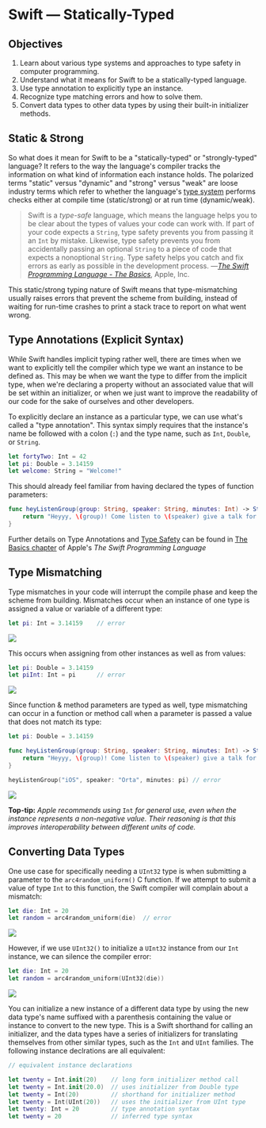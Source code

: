 # Swift — Statically-Typed

## Objectives

1. Learn about various type systems and approaches to type safety in computer programming.
2. Understand what it means for Swift to be a statically-typed language.
3. Use type annotation to explicitly type an instance.
4. Recognize type matching errors and how to solve them.
5. Convert data types to other data types by using their built-in initializer methods.

## Static & Strong

So what does it mean for Swift to be a "statically-typed" or "strongly-typed" language? It refers to the way the language's compiler tracks the information on what kind of information each instance holds. The polarized terms "static" versus "dynamic" and "strong" versus "weak" are loose industry terms which refer to whether the language's [type system](https://en.wikipedia.org/wiki/Type_system) performs checks either at compile time (static/strong) or at run time (dynamic/weak).

>Swift is a *type-safe* language, which means the language helps you to be clear about the types of values your code can work with. If part of your code expects a `String`, type safety prevents you from passing it an `Int` by mistake. Likewise, type safety prevents you from accidentally passing an optional `String` to a piece of code that expects a nonoptional `String`. Type safety helps you catch and fix errors as early as possible in the development process.
>—[*The Swift Programming Language - The Basics*](https://developer.apple.com/library/prerelease/ios/documentation/Swift/Conceptual/Swift_Programming_Language/TheBasics.html#//apple_ref/doc/uid/TP40014097-CH5-ID309), Apple, Inc.

This static/strong typing nature of Swift means that type-mismatching usually raises errors that prevent the scheme from building, instead of waiting for run-time crashes to print a stack trace to report on what went wrong.

## Type Annotations (Explicit Syntax)

While Swift handles implicit typing rather well, there are times when we want to explicitly tell the compiler which type we want an instance to be defined as. This may be when we want the type to differ from the implicit type, when we're declaring a property without an associated value that will be set within an initializer, or when we just want to improve the readability of our code for the sake of ourselves and other developers.

To explicitly declare an instance as a particular type, we can use what's called a "type annotation". This syntax simply requires that the instance's name be followed with a colon (`:`) and the type name, such as `Int`, `Double`, or `String`.

```swift
let fortyTwo: Int = 42
let pi: Double = 3.14159
let welcome: String = "Welcome!"
```
This should already feel familiar from having declared the types of function parameters:

```swift
func heyListenGroup(group: String, speaker: String, minutes: Int) -> String {
    return "Heyyy, \(group)! Come listen to \(speaker) give a talk for \(minutes) minutes."
}
```

Further details on Type Annotations and [Type Safety](https://en.wikipedia.org/wiki/Type_safety) can be found in [The Basics chapter](https://developer.apple.com/library/prerelease/ios/documentation/Swift/Conceptual/Swift_Programming_Language/TheBasics.html#//apple_ref/doc/uid/TP40014097-CH5-ID309
) of Apple's *The Swift Programming Language*

## Type Mismatching

Type mismatches in your code will interrupt the compile phase and keep the scheme from building. Mismatches occur when an instance of one type is assigned a value or variable of a different type:

```swift
let pi: Int = 3.14159    // error
```
![](https://curriculum-content.s3.amazonaws.com/swift/swift-statically-typed/type_mismatch_pi_Int.png)

This occurs when assigning from other instances as well as from values:

```swift
let pi: Double = 3.14159
let piInt: Int = pi      // error
```
![](https://curriculum-content.s3.amazonaws.com/swift/swift-statically-typed/type_mismatch_piInt_pi.png)

Since function & method parameters are typed as well, type mismatching can occur in a function or method call when a parameter is passed a value that does not match its type:

```swift
let pi: Double = 3.14159

func heyListenGroup(group: String, speaker: String, minutes: Int) -> String {
    return "Heyyy, \(group)! Come listen to \(speaker) give a talk for \(minutes) minutes."
}

heyListenGroup("iOS", speaker: "Orta", minutes: pi) // error
```
![](https://curriculum-content.s3.amazonaws.com/swift/swift-statically-typed/type_mismatch_function_parameter.png)

**Top-tip:** *Apple recommends using* `Int` *for general use, even when the instance represents a non-negative value. Their reasoning is that this improves interoperability between different units of code.*

## Converting Data Types

One use case for specifically needing a `UInt32` type is when submitting a parameter to the `arc4random_uniform()` C function. If we attempt to submit a value of type `Int` to this function, the Swift compiler will complain about a mismatch:

```swift
let die: Int = 20
let random = arc4random_uniform(die)  // error
```
![](https://curriculum-content.s3.amazonaws.com/swift/swift-statically-typed/type_mistmatch_arc4random_uniform.png)

However, if we use `UInt32()` to initialize a `UInt32` instance from our `Int` instance, we can silence the compiler error:

```swift
let die: Int = 20
let random = arc4random_uniform(UInt32(die))
```
![](https://curriculum-content.s3.amazonaws.com/swift/swift-statically-typed/type_casting_UInt32_for_arc4random_uniform.png)

You can initialize a new instance of a different data type by using the new data type's name suffixed with a parenthesis containing the value or instance to convert to the new type. This is a Swift shorthand for calling an initializer, and the data types have a series of initializers for translating themselves from other similar types, such as the `Int` and `UInt` families. The following instance declrations are all equivalent:

```swift
// equivalent instance declarations

let twenty = Int.init(20)    // long form initializer method call
let twenty = Int.init(20.0)  // uses initializer from Double type
let twenty = Int(20)         // shorthand for initializer method
let twenty = Int(UInt(20))   // uses the initializer from UInt type
let twenty: Int = 20         // type annotation syntax
let twenty = 20              // inferred type syntax
```